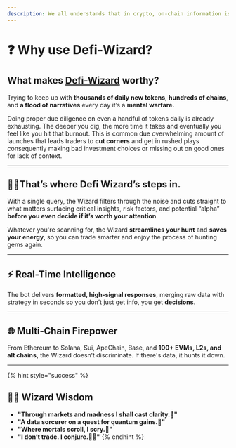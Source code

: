 ```yaml
---
description: We all understands that in crypto, on‑chain information is alpha, but...
---
```


# ❓ Why use Defi-Wizard?

## What makes [Defi-Wizard](https://t.me/DefiWizard_Bot) worthy?

Trying to keep up with **thousands of daily new tokens**, **hundreds of chains**, and **a flood of narratives** every day it’s a **mental warfare.**

Doing proper due diligence on even a handful of tokens daily is already exhausting. The deeper you dig, the more time it takes and eventually you feel like you hit that burnout. This is common due overwhelming amount of launches  that leads traders to **cut corners** and get in rushed plays consequently making bad investment choices or missing out on good ones for lack of context.

***

## **🧙‍♂️That’s where Defi Wizard’s steps in.**

With a single query, the Wizard filters through the noise and cuts straight to what matters surfacing critical insights, risk factors, and potential “alpha” **before you even decide if it’s worth your attention**.

Whatever you're scanning for, the Wizard **streamlines your hunt** and **saves your energy**, so you can trade smarter and enjoy the process of hunting gems again.

***

## **⚡ Real-Time Intelligence**

The bot delivers **formatted, high-signal responses**, merging raw data with strategy in seconds so you don’t just get info, you get **decisions**.

***

## **🌐 Multi‑Chain Firepower**

From Ethereum to Solana, Sui, ApeChain, Base, and **100+ EVMs, L2s, and alt chains,** the Wizard doesn’t discriminate. If there's data, it hunts it down.

***

{% hint style="success" %}
## **🧙‍♂️ Wizard Wisdom**

* **"Through markets and madness I shall cast clarity.🔮"**
* **"A data sorcerer on a quest for quantum gains.🚀"**
* **"Where mortals scroll, I scry.📜"**
* **"I don’t trade. I conjure.🧙‍♂️"**
{% endhint %}
